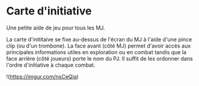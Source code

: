 # Carte d'initiative
Une petite aide de jeu pour tous les MJ.

La carte d'inititaive se fixe au-dessus de l'écran du MJ à l'aide d'une pince clip (ou d'un trombone). La face avant (côté MJ) permet d'avoir accès aux principales informations utiles en exploration ou en combat tandis que la face arrière (côté joueurs) porte le nom du PJ. Il suffit de les ordonner dans l'ordre d'initiative à chaque combat.

!(https://imgur.com/nsCeQja)
